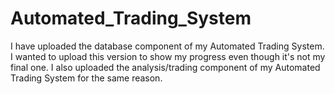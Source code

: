# Automated_Trading_System

I have uploaded the database component of my Automated Trading System. I wanted to upload this version to show my progress even though it's not my final one.
I also uploaded the analysis/trading component of my Automated Trading System for the same reason.
